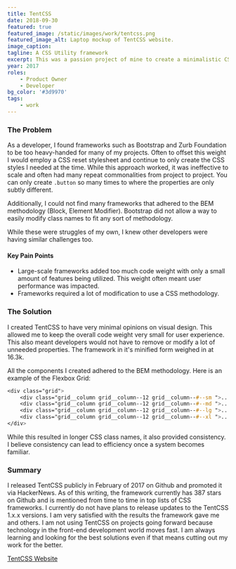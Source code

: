 ```yaml
---
title: TentCSS
date: 2018-09-30
featured: true
featured_image: /static/images/work/tentcss.png
featured_image_alt: Laptop mockup of TentCSS website.
image_caption: 
tagline: A CSS Utility framework
excerpt: This was a passion project of mine to create a minimalistic CSS framework. Additionally, I wanted the framework to adhere to the BEM methodology which I found to be missing from large-scale UI frameworks.
year: 2017
roles: 
    - Product Owner
    - Developer
bg_color: '#3d9970'
tags:
    - work
---
```


### The Problem

As a developer, I found frameworks such as Bootstrap and Zurb Foundation to be too heavy-handed for many of my projects. Often to offset this weight I would employ a CSS reset stylesheet and continue to only create the CSS styles I needed at the time. While this approach worked, it was ineffective to scale and often had many repeat commonalities from project to project. You can only create `.button` so many times to where the properties are only subtly different.

Additionally, I could not find many frameworks that adhered to the BEM methodology (Block, Element Modifier). Bootstrap did not allow a way to easily modify class names to fit any sort of methodology.

While these were struggles of my own, I knew other developers were having similar challenges too.

#### Key Pain Points

- Large-scale frameworks added too much code weight with only a small amount of features being utilized. This weight often meant user performance was impacted.
- Frameworks required a lot of modification to use a CSS methodology.

### The Solution

I created TentCSS to have very minimal opinions on visual design. This allowed me to keep the overall code weight very small for user experience. This also meant developers would not have to remove or modify a lot of unneeded properties. The framework in it's minified form weighed in at 16.3k.

All the components I created adhered to the BEM methodology. Here is an example of the Flexbox Grid:

```css
<div class="grid">
    <div class="grid__column grid__column--12 grid__column--#--sm ">...</div>
    <div class="grid__column grid__column--12 grid__column--#--md ">...</div>
    <div class="grid__column grid__column--12 grid__column--#--lg ">...</div>
    <div class="grid__column grid__column--12 grid__column--#--xl ">...</div>
</div>
```



While this resulted in longer CSS class names, it also provided consistency. I believe consistency can lead to efficiency once a system becomes familiar.

### Summary

I released TentCSS publicly in February of 2017 on Github and promoted it via HackerNews. As of this writing, the framework currently has 387 stars on Github and is mentioned from time to time in top lists of CSS frameworks. I currently do not have plans to release updates to the TentCSS 1.x.x versions. I am very satisfied with the results the framework gave me and others. I am not using TentCSS on projects going forward because technology in the front-end development world moves fast. I am always learning and looking for the best solutions even if that means cutting out my work for the better.

[TentCSS Website](https://css.sitetent.com/)